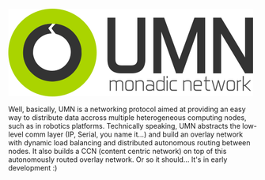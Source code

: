 ![umn logo](umnlogo.png)

Well, basically, UMN is a networking protocol aimed at providing an easy way to distribute data accross multiple heterogeneous computing nodes, such as in robotics platforms. Technically speaking, UMN abstracts the low-level comm layer (IP, Serial, you name it...) and build an overlay network with dynamic load balancing and distributed autonomous routing between nodes. It also builds a CCN (content centric network) on top of this autonomously routed overlay network. Or so it should... It's in early development :)
